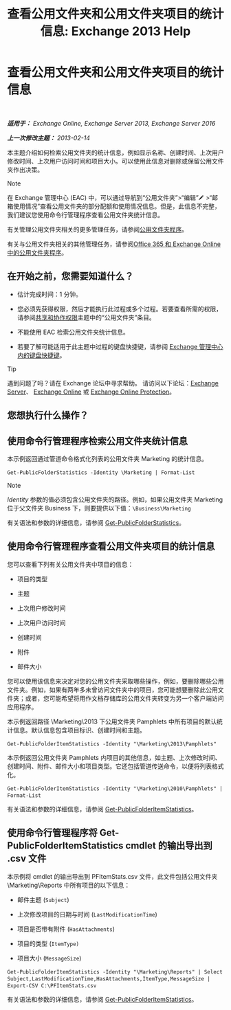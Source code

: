 ﻿---
title: '查看公用文件夹和公用文件夹项目的统计信息: Exchange 2013 Help'
TOCTitle: 查看公用文件夹和公用文件夹项目的统计信息
ms:assetid: 4e412710-9a74-4649-ab01-502e969a7eda
ms:mtpsurl: https://technet.microsoft.com/zh-cn/library/Aa997949(v=EXCHG.150)
ms:contentKeyID: 50490527
ms.date: 01/11/2018
mtps_version: v=EXCHG.150
ms.translationtype: HT
---

# 查看公用文件夹和公用文件夹项目的统计信息

 

_**适用于：** Exchange Online, Exchange Server 2013, Exchange Server 2016_

_**上一次修改主题：** 2013-02-14_

本主题介绍如何检索公用文件夹的统计信息，例如显示名称、创建时间、上次用户修改时间、上次用户访问时间和项目大小。可以使用此信息对删除或保留公用文件夹作出决策。

> [!NOTE]
> 在 Exchange 管理中心 (EAC) 中，可以通过导航到“公用文件夹”&gt;“编辑”<img src="images/Bb124582.6f53ccb2-1f13-4c02-bea0-30690e6ea71d(EXCHG.150).gif" title="编辑图标" alt="编辑图标" /> &gt;“邮箱使用情况”查看公用文件夹的部分配额和使用情况信息。但是，此信息不完整，我们建议您使用命令行管理程序查看公用文件夹统计信息。


有关管理公用文件夹相关的更多管理任务，请参阅[公用文件夹程序](public-folder-procedures-exchange-2013-help.md)。

有关与公用文件夹相关的其他管理任务，请参阅[Office 365 和 Exchange Online 中的公用文件夹程序](https://technet.microsoft.com/zh-cn/library/jj966272\(v=exchg.150\))。

## 在开始之前，您需要知道什么？

  - 估计完成时间：1 分钟。

  - 您必须先获得权限，然后才能执行此过程或多个过程。若要查看所需的权限，请参阅[共享和协作权限](sharing-and-collaboration-permissions-exchange-2013-help.md)主题中的“公用文件夹”条目。

  - 不能使用 EAC 检索公用文件夹统计信息。

  - 若要了解可能适用于此主题中过程的键盘快捷键，请参阅 [Exchange 管理中心内的键盘快捷键](keyboard-shortcuts-in-the-exchange-admin-center-exchange-online-protection-help.md)。

> [!tip]
> 遇到问题了吗？请在 Exchange 论坛中寻求帮助。 请访问以下论坛：<a href="https://go.microsoft.com/fwlink/p/?linkid=60612">Exchange Server</a>、 <a href="https://go.microsoft.com/fwlink/p/?linkid=267542">Exchange Online</a> 或 <a href="https://go.microsoft.com/fwlink/p/?linkid=285351">Exchange Online Protection</a>。


## 您想执行什么操作？

## 使用命令行管理程序检索公用文件夹统计信息

本示例返回通过管道命令格式化列表的公用文件夹 Marketing 的统计信息。

    Get-PublicFolderStatistics -Identity \Marketing | Format-List

> [!NOTE]
> <em>Identity</em> 参数的值必须包含公用文件夹的路径。例如，如果公用文件夹 Marketing 位于父文件夹 Business 下，则要提供以下值：<code>\Business\Marketing</code>


有关语法和参数的详细信息，请参阅 [Get-PublicFolderStatistics](https://technet.microsoft.com/zh-cn/library/aa998663\(v=exchg.150\))。

## 使用命令行管理程序查看公用文件夹项目的统计信息

您可以查看下列有关公用文件夹中项目的信息：

  - 项目的类型

  - 主题

  - 上次用户修改时间

  - 上次用户访问时间

  - 创建时间

  - 附件

  - 邮件大小

您可以使用该信息来决定对您的公用文件夹采取哪些操作，例如，要删除哪些公用文件夹。例如，如果有两年多未曾访问文件夹中的项目，您可能想要删除此公用文件夹；或者，您可能希望将用作文档存储库的公用文件夹转变为另一个客户端访问应用程序。

本示例返回路径 \\Marketing\\2013 下公用文件夹 Pamphlets 中所有项目的默认统计信息。默认信息包含项目标识、创建时间和主题。

    Get-PublicFolderItemStatistics -Identity "\Marketing\2013\Pamphlets"

本示例返回公用文件夹 Pamphlets 内项目的其他信息，如主题、上次修改时间、创建时间、附件、邮件大小和项目类型。它还包括管道传送命令，以便将列表格式化。

    Get-PublicFolderItemStatistics -Identity "\Marketing\2010\Pamphlets" | Format-List

有关语法和参数的详细信息，请参阅 [Get-PublicFolderItemStatistics](https://technet.microsoft.com/zh-cn/library/ee332344\(v=exchg.150\))。

## 使用命令行管理程序将 Get-PublicFolderItemStatistics cmdlet 的输出导出到 .csv 文件

本示例将 cmdlet 的输出导出到 PFItemStats.csv 文件，此文件包括公用文件夹 \\Marketing\\Reports 中所有项目的以下信息：

  - 邮件主题 (`Subject`)

  - 上次修改项目的日期与时间 (`LastModificationTime`)

  - 项目是否带有附件 (`HasAttachments`)

  - 项目的类型 (`ItemType)`

  - 项目大小 (`MessageSize`)

<!-- end list -->

    Get-PublicFolderItemStatistics -Identity "\Marketing\Reports" | Select Subject,LastModificationTime,HasAttachments,ItemType,MessageSize | Export-CSV C:\PFItemStats.csv

有关语法和参数的详细信息，请参阅 [Get-PublicFolderItemStatistics](https://technet.microsoft.com/zh-cn/library/ee332344\(v=exchg.150\))。


